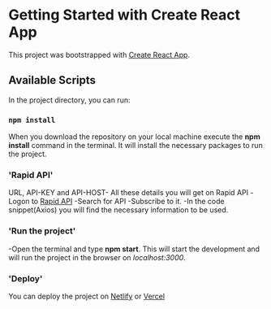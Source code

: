 # Getting Started with Create React App

This project was bootstrapped with [Create React App](https://github.com/facebook/create-react-app).

## Available Scripts

In the project directory, you can run:

### `npm install`

When you download the repository on your local machine execute the **npm install** command in the terminal. 
It will install the necessary packages to run the project.

### 'Rapid API'

URL, API-KEY and API-HOST- All these details you will get on Rapid API
-Logon to [Rapid API](https://rapidapi.com/)
-Search for API
-Subscribe to it.
-In the code snippet(Axios) you will find the necessary information to be used.

### 'Run the project'
-Open the terminal and type **npm start**. This will start the development and will run the project in the browser on *localhost:3000*.

### 'Deploy'
You can deploy the project on [Netlify](https://www.netlify.com/) or [Vercel](https://vercel.com/)
